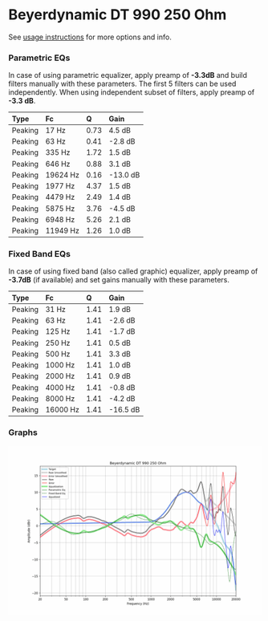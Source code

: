 # Beyerdynamic DT 990 250 Ohm
See [usage instructions](https://github.com/jaakkopasanen/AutoEq#usage) for more options and info.

### Parametric EQs
In case of using parametric equalizer, apply preamp of **-3.3dB** and build filters manually
with these parameters. The first 5 filters can be used independently.
When using independent subset of filters, apply preamp of **-3.3 dB**.

| Type    | Fc       |    Q | Gain     |
|:--------|:---------|:-----|:---------|
| Peaking | 17 Hz    | 0.73 | 4.5 dB   |
| Peaking | 63 Hz    | 0.41 | -2.8 dB  |
| Peaking | 335 Hz   | 1.72 | 1.5 dB   |
| Peaking | 646 Hz   | 0.88 | 3.1 dB   |
| Peaking | 19624 Hz | 0.16 | -13.0 dB |
| Peaking | 1977 Hz  | 4.37 | 1.5 dB   |
| Peaking | 4479 Hz  | 2.49 | 1.4 dB   |
| Peaking | 5875 Hz  | 3.76 | -4.5 dB  |
| Peaking | 6948 Hz  | 5.26 | 2.1 dB   |
| Peaking | 11949 Hz | 1.26 | 1.0 dB   |

### Fixed Band EQs
In case of using fixed band (also called graphic) equalizer, apply preamp of **-3.7dB**
(if available) and set gains manually with these parameters.

| Type    | Fc       |    Q | Gain     |
|:--------|:---------|:-----|:---------|
| Peaking | 31 Hz    | 1.41 | 1.9 dB   |
| Peaking | 63 Hz    | 1.41 | -2.6 dB  |
| Peaking | 125 Hz   | 1.41 | -1.7 dB  |
| Peaking | 250 Hz   | 1.41 | 0.5 dB   |
| Peaking | 500 Hz   | 1.41 | 3.3 dB   |
| Peaking | 1000 Hz  | 1.41 | 1.0 dB   |
| Peaking | 2000 Hz  | 1.41 | 0.9 dB   |
| Peaking | 4000 Hz  | 1.41 | -0.8 dB  |
| Peaking | 8000 Hz  | 1.41 | -4.2 dB  |
| Peaking | 16000 Hz | 1.41 | -16.5 dB |

### Graphs
![](./Beyerdynamic%20DT%20990%20250%20Ohm.png)